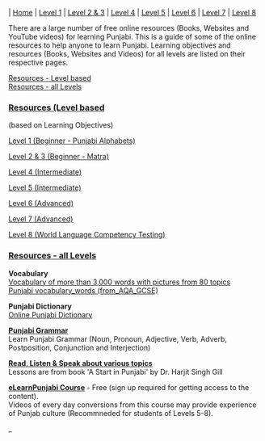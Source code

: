 | [Home](https://amardeep0.github.io/learnPunjabi/) | [Level 1](https://amardeep0.github.io/learnPunjabi/Level-1_Punjabi%20Alphabets/) | [Level 2 & 3](https://amardeep0.github.io/learnPunjabi/Level_2-3_Matra/) | [Level 4](https://amardeep0.github.io/learnPunjabi/Level-4_Intermediate/) | [Level 5](https://amardeep0.github.io/learnPunjabi/Level-5_intermediate/) | [Level 6](https://amardeep0.github.io/learnPunjabi/Level-6_Advanced/) | [Level 7](https://amardeep0.github.io/learnPunjabi/Level-7_Advanced/) | [Level 8](https://amardeep0.github.io/learnPunjabi/Level-8_WorldLanguageCompetencyTesting/)
 
There are a large number of free online resources (Books, Websites and YouTube videos) for learning Punjabi. This is a guide of some of the online resources to help anyone to learn Punjabi. Learning objectives and resources (Books, Websites and Videos) for all levels are listed on their respective pages.

[Resources - Level based](https://amardeep0.github.io/learnPunjabi/#Resources-Level-based)  
[Resources - all Levels](https://amardeep0.github.io/learnPunjabi/#Resources-all-Levels)

### [Resources (Level based](#Resources-Level-based)  
(based on Learning Objectives)

[Level 1 (Beginner - Punjabi Alphabets)](https://amardeep0.github.io/learnPunjabi/Level-1_Punjabi%20Alphabets/)
 
[Level 2 & 3 (Beginner - Matra)](https://amardeep0.github.io/learnPunjabi/Level_2-3_Matra/)
 
[Level 4 (Intermediate)](https://amardeep0.github.io/learnPunjabi/Level-4_Intermediate/)
 
[Level 5 (Intermediate)](https://amardeep0.github.io/learnPunjabi/Level-5_intermediate/)
 
 [Level 6 (Advanced)](https://amardeep0.github.io/learnPunjabi/Level-6_Advanced/)
 
 [Level 7 (Advanced)](https://amardeep0.github.io/learnPunjabi/Level-7_Advanced/)
 
 [Level 8 (World Language Competency Testing)](https://amardeep0.github.io/learnPunjabi/Level-8_WorldLanguageCompetencyTesting/)
 
 ### [Resources - all Levels](#Resources-all-Levels)
 
   **Vocabulary**  
   [Vocabulary of more than 3,000 words with pictures from 80 topics](http://www.learnpunjabi.org/vocabulary/vocabulary1.asp?id=23)  
   [Punjabi vocabulary_words (from_AQA_GCSE)](https://amardeep0.github.io/learnPunjabi/files/Panjabi_VocabularyList_From_AQA_GCSE.pdf)
 
   **Punjabi Dictionary**  
   [Online Punjabi Dictionary](http://dic.learnpunjabi.org/default.aspx)

   **[Punjabi Grammar](http://www.learnpunjabi.org/Noun.html)**  
   Learn Punjabi Grammar (Noun, Pronoun, Adjective, Verb, Adverb, Postposition, Conjunction and Interjection)  
  
   **[Read, Listen & Speak about various topics](http://pt.learnpunjabi.org/contents.aspx)**  
   Lessons are from book 'A Start in Punjabi' by Dr. Harjit Singh Gill
  
   **[eLearnPunjabi Course](http://elearnpunjabi.com/default.aspx)** - Free (sign up required for getting access to the content).  
   Videos of every day conversions from this course may provide experience of Punjab culture (Recommneded for students of Levels 5-8).
 







_
 
 


